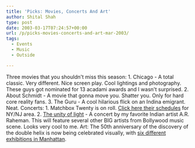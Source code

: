 ```yaml
---
title: 'Picks: Movies, Concerts And Art'
author: Shital Shah
type: post
date: 2003-03-17T07:24:57+00:00
url: /p/picks-movies-concerts-and-art-mar-2003/
tags:
  - Events
  - Music
  - Outside

---
```

Three movies that you shouldn't miss this season: 1. Chicago - A total classic. Very different. Nice screen play. Cool lightings and photography. These guys got nominated for 13 acadami awards and I wasn't surprised. 2. About Schmidt - A movie that gonna move you. Shatter you. Only for hard core reality fans. 3. The Guru - A cool hilarious flick on an Indina emigrant. Neat. Concerts: 1. Matchbox Twenty is on roll. [Click here their schedules][1] for NY/NJ area. 2. [The unity of light][2] - A concert by my favorite Indian artist A.R. Raheman. This will feature several other BIG artists from Bollywood music scene. Looks very cool to me. Art: The 50th anniversary of the discovery of the double helix is now being celebrated visually, with [six different exhibitions in Manhattan][3].

 [1]: http://www.matchboxtwenty.com/tour.html
 [2]: http://www.nowrunning.com/eventsFolder/UnityOfLight/ny.asp
 [3]: http://www.nytimes.com/2003/03/14/arts/design/14BOXE.html?th